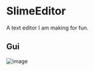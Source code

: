 # SlimeEditor
A text editor I am making for fun.


## Gui
![image](https://user-images.githubusercontent.com/53373788/211419713-dd4b9459-37d2-473e-b6de-15014d4f1afd.png)


